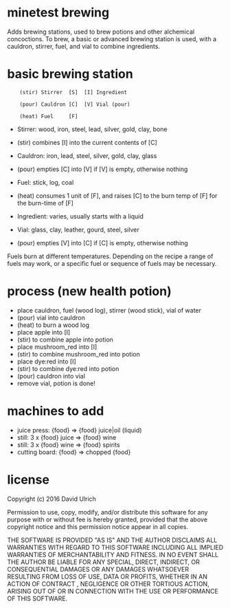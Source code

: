 # minetest brewing

Adds brewing stations, used to brew potions and other alchemical concoctions. To
brew, a basic or advanced brewing station is used, with a cauldron, stirrer,
fuel, and vial to combine ingredients.

# basic brewing station

```
	(stir) Stirrer  [S]  [I] Ingredient
	
	(pour) Cauldron [C]  [V] Vial (pour)
	
	(heat) Fuel     [F]
```

* Stirrer: wood, iron, steel, lead, silver, gold, clay, bone
* (stir) combines [I] into the current contents of [C]

* Cauldron: iron, lead, steel, silver, gold, clay, glass
* (pour) empties [C] into [V] if [V] is empty, otherwise nothing

* Fuel: stick, log, coal
* (heat) consumes 1 unit of [F], and raises [C] to the burn temp of [F] for the
burn-time of [F]

* Ingredient: varies, usually starts with a liquid

* Vial: glass, clay, leather, gourd, steel, silver
* (pour) empties [V] into [C] if [C] is empty, otherwise nothing

Fuels burn at different temperatures. Depending on the recipe a range of fuels
may work, or a specific fuel or sequence of fuels may be necessary.


# process (new health potion)

* place cauldron, fuel (wood log), stirrer (wood stick), vial of water
* (pour) vial into cauldron
* (heat) to burn a wood log
* place apple into [I]
* (stir) to combine apple into potion
* place mushroom_red into [I]
* (stir) to combine mushroom_red into potion
* place dye:red into [I]
* (stir) to combine dye:red into potion
* (pour) cauldron into vial
* remove vial, potion is done!


# machines to add

* juice press: {food} => {food} juice|oil (liquid)
* still: 3 x {food} juice => {food} wine
* still: 3 x {food} wine => {food} spirits
* cutting board: {food} => chopped {food}


# license

Copyright (c) 2016  David Ulrich

Permission to use, copy, modify, and/or distribute this software for any
purpose with or without fee is hereby granted, provided that the above
copyright notice and this permission notice appear in all copies.

THE SOFTWARE IS PROVIDED "AS IS" AND THE AUTHOR DISCLAIMS ALL WARRANTIES
WITH REGARD TO THIS SOFTWARE INCLUDING ALL IMPLIED WARRANTIES OF
MERCHANTABILITY AND FITNESS. IN NO EVENT SHALL THE AUTHOR BE LIABLE FOR ANY
SPECIAL, DIRECT, INDIRECT, OR CONSEQUENTIAL DAMAGES OR ANY DAMAGES WHATSOEVER
RESULTING FROM LOSS OF USE, DATA OR PROFITS, WHETHER IN AN ACTION OF CONTRACT
, NEGLIGENCE OR OTHER TORTIOUS ACTION, ARISING OUT OF OR IN CONNECTION WITH
THE USE OR PERFORMANCE OF THIS SOFTWARE.

